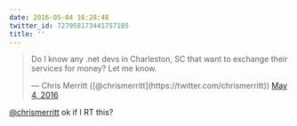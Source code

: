 ```yaml
---
date: 2016-05-04 16:28:48
twitter_id: 727958173441757185
title: ''
---
```


<blockquote class="twitter-tweet"><p lang="en" dir="ltr">Do I know any .net devs in Charleston, SC that want to exchange their services for money? Let me know.</p>&mdash; Chris Merritt ([@chrismerritt](https://twitter.com/chrismerritt)) <a href="https://twitter.com/chrismerritt/status/727949094451351552?ref_src=twsrc%5Etfw">May 4, 2016</a></blockquote>
<script async src="https://platform.twitter.com/widgets.js" charset="utf-8"></script>

[@chrismerritt](https://twitter.com/chrismerritt) ok if I RT this?
